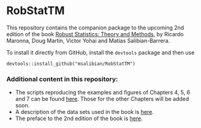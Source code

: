 # RobStatTM

This repository contains the companion package to the upcoming 2nd edition of
the book [Robust Statistics: Theory and Methods](https://www.wiley.com/en-ca/Robust+Statistics%3A+Theory+and+Methods+%28with+R%29%2C+2nd+Edition-p-9781119214687), by Ricardo Maronna, Doug Martin, Victor Yohai and Matias Salibian-Barrera.

To install it directly from GitHub, install the `devtools` package and then use
```
devtools::install_github("msalibian/RobStatTM")
```

### Additional content in this repository:

* The scripts reproducing the examples and figures of Chapters 4, 5, 6 and 7 can be found [here](inst/scripts/scriptsCh4-5-6-7.R). Those for the other Chapters will be added soon. 
* A description of the data sets used in the book is [here](Examples/MMYS-2018-Chapter_11-Description-of-Data-Sets.pdf).
* The preface to the 2nd edition of the book is [here](Examples/MMYS-preface-second-edition.pdf). 




